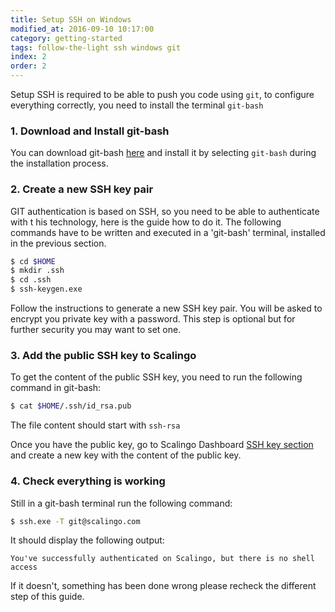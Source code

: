 ```yaml
---
title: Setup SSH on Windows
modified_at: 2016-09-10 10:17:00
category: getting-started
tags: follow-the-light ssh windows git
index: 2
order: 2
---
```


Setup SSH is required to be able to push you code using `git`, to configure
everything correctly, you need to install the terminal `git-bash`

### 1. Download and Install git-bash

You can download git-bash
[here](https://github.com/git-for-windows/git/releases/tag/v2.6.2.windows.1)
and install it by selecting `git-bash` during the installation process.

### 2. Create a new SSH key pair

GIT authentication is based on SSH, so you need to be able to authenticate with
t his technology, here is the guide how to do it. The following commands have
to be written and executed in a 'git-bash' terminal, installed in the previous
section.

```bash
$ cd $HOME
$ mkdir .ssh
$ cd .ssh
$ ssh-keygen.exe
```

Follow the instructions to generate a new SSH key pair. You will be asked to
encrypt you private key with a password. This step is optional but for further
security you may want to set one.

### 3. Add the public SSH key to Scalingo

To get the content of the public SSH key, you need to run the following command
in git-bash:

```bash
$ cat $HOME/.ssh/id_rsa.pub
```

The file content should start with `ssh-rsa`

Once you have the public key, go to Scalingo Dashboard [SSH key section](https://my.scalingo.com/keys) and
create a new key with the content of the public key.

### 4. Check everything is working

Still in a git-bash terminal run the following command:

```bash
$ ssh.exe -T git@scalingo.com
```

It should display the following output:

```
You've successfully authenticated on Scalingo, but there is no shell access
```

If it doesn't, something has been done wrong please recheck the different step
of this guide.
